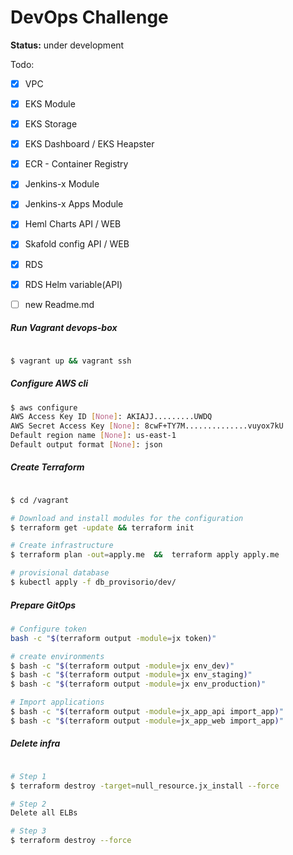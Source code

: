 # DevOps Challenge

**Status:** under development

Todo:
- [x] VPC
- [x] EKS Module
- [x] EKS Storage
- [x] EKS Dashboard / EKS Heapster
- [x] ECR - Container Registry
- [x] Jenkins-x Module
- [x] Jenkins-x Apps Module
- [x] Heml Charts    API / WEB
- [x] Skafold config API / WEB
- [x] RDS
- [x] RDS Helm variable(API)
- [ ] new Readme.md


##### Run Vagrant devops-box

```bash

$ vagrant up && vagrant ssh
```

##### Configure AWS cli

```bash
$ aws configure
AWS Access Key ID [None]: AKIAJJ.........UWDQ
AWS Secret Access Key [None]: 8cwF+TY7M..............vuyox7kU
Default region name [None]: us-east-1
Default output format [None]: json
```

##### Create Terraform

```bash

$ cd /vagrant

# Download and install modules for the configuration
$ terraform get -update && terraform init

# Create infrastructure
$ terraform plan -out=apply.me  &&  terraform apply apply.me

# provisional database
$ kubectl apply -f db_provisorio/dev/

```

##### Prepare GitOps

```bash
# Configure token
bash -c "$(terraform output -module=jx token)"

# create environments
$ bash -c "$(terraform output -module=jx env_dev)"
$ bash -c "$(terraform output -module=jx env_staging)"
$ bash -c "$(terraform output -module=jx env_production)"

# Import applications
$ bash -c "$(terraform output -module=jx_app_api import_app)"
$ bash -c "$(terraform output -module=jx_app_web import_app)"
```

##### Delete infra


```bash

# Step 1
$ terraform destroy -target=null_resource.jx_install --force

# Step 2
Delete all ELBs

# Step 3
$ terraform destroy --force
```
